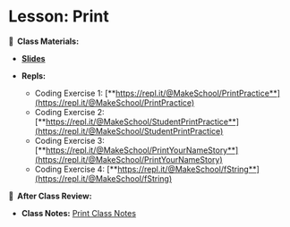 <!-- .slide: data-background="./Images/header.svg" data-background-repeat="none" data-background-size="40% 40%" data-background-position="center 10%" class="header" -->

# Lesson: Print

<!-- Put a link to the slides so that students can find them -->

**📝 &nbsp;Class Materials:**

<!-- Put a link to the slides -->

- [**Slides**](https://docs.google.com/presentation/d/1srR8iLoV_n9Y7ahViGPPhgziEeCvYR8-zpqsvq7yd_8/edit#slide=id.p)

- **Repls:**
  - Coding Exercise 1: [**https://repl.it/@MakeSchool/PrintPractice**](https://repl.it/@MakeSchool/PrintPractice)
  - Coding Exercise 2: [**https://repl.it/@MakeSchool/StudentPrintPractice**](https://repl.it/@MakeSchool/StudentPrintPractice)
  - Coding Exercise 3: [**https://repl.it/@MakeSchool/PrintYourNameStory**](https://repl.it/@MakeSchool/PrintYourNameStory)
  - Coding Exercise 4: [**https://repl.it/@MakeSchool/fString**](https://repl.it/@MakeSchool/fString)

**📖 &nbsp;After Class Review:**

- **Class Notes:** [Print Class Notes](https://docs.google.com/document/d/1DRM8d4thT9tZ9cn4qy8mdVHaJ6XR_LGcm2rDd4TYJG4/)

<!-- > -->
